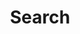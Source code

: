 ---
layout: search
meta_title: Search
meta_description: Search page
title: Search
hide_from_robots: true
eleventyNavigation:
  key: Search
  order: 4
---